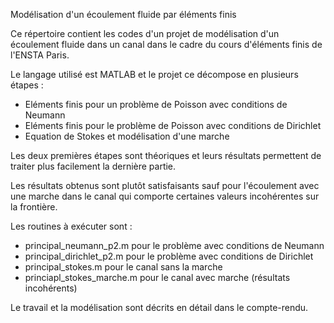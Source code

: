 Modélisation d'un écoulement fluide par éléments finis

Ce répertoire contient les codes d'un projet de modélisation d'un écoulement fluide dans un canal dans le cadre du cours d'éléments finis de l'ENSTA Paris.

Le langage utilisé est MATLAB et le projet ce décompose en plusieurs étapes : 
 - Eléments finis pour un problème de Poisson avec conditions de Neumann
 - Eléments finis pour le problème de Poisson avec conditions de Dirichlet
 - Equation de Stokes et modélisation d'une marche

Les deux premières étapes sont théoriques et leurs résultats permettent de traiter plus facilement la dernière partie.

Les résultats obtenus sont plutôt satisfaisants sauf pour l'écoulement avec une marche dans le canal qui comporte certaines valeurs incohérentes sur la frontière.

Les routines à exécuter sont : 
 - principal_neumann_p2.m pour le problème avec conditions de Neumann
 - principal_dirichlet_p2.m pour le problème avec conditions de Dirichlet
 - principal_stokes.m pour le canal sans la marche
 - princiapl_stokes_marche.m pour le canal avec marche (résultats incohérents)

Le travail et la modélisation sont décrits en détail dans le compte-rendu.
